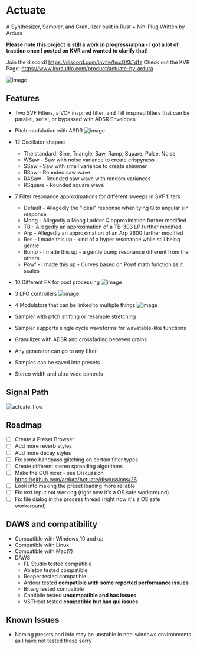 # Actuate
A Synthesizer, Sampler, and Granulizer built in Rust + Nih-Plug
Written by Ardura

**Please note this project is still a work in progress/alpha - I got a lot of traction once I posted on KVR and wanted to clarify that!**

Join the discord! https://discord.com/invite/hscQXkTdfz
Check out the KVR Page: https://www.kvraudio.com/product/actuate-by-ardura

![image](https://github.com/ardura/Actuate/assets/31751444/c14cfbc2-dec2-4bc1-9e29-32416859e513)

## Features
- Two SVF Filters, a VCF inspired filter, and Tilt inspired filters that can be parallel, serial, or bypassed with ADSR Envelopes
- Pitch modulation with ASDR
![image](https://github.com/ardura/Actuate/assets/31751444/accd4727-975a-4266-a82a-180c55db628d)

- 12 Oscillator shapes:
  - The standard: Sine, Triangle, Saw, Ramp, Square, Pulse, Noise
  - WSaw - Saw with noise variance to create crispyness
  - SSaw - Saw with small variance to create shimmer
  - RSaw - Rounded saw wave
  - RASaw - Rounded saw wave with random variances
  - RSquare - Rounded square wave
- 7 Filter resonance approximations for different sweeps in SVF filters
  - Default - Allegedly the "ideal" response when tying Q to angular sin response
  - Moog - Allegedly a Moog Ladder Q approximation further modified
  - TB - Allegedly an approximation of a TB-303 LP further modified
  - Arp - Allegedly an approximation of an Arp 2600 further modified
  - Res - I made this up - kind of a hyper resonance while still being gentle
  - Bump - I made this up - a gentle bump resonance different from the others
  - Powf - I made this up - Curves based on Powf math function as it scales
- 10 Different FX for post processing
![image](https://github.com/ardura/Actuate/assets/31751444/c13b62bb-a29e-420c-9f3a-764950cbd4a2)

- 3 LFO controllers
![image](https://github.com/ardura/Actuate/assets/31751444/22499e32-50e4-4724-9483-de5ceb43751a)

- 4 Modulators that can be linked to multiple things
![image](https://github.com/ardura/Actuate/assets/31751444/67d7cdeb-9214-4eef-ad8b-63b6a03ceb60)

- Sampler with pitch shifting or resample stretching
- Sampler supports single cycle waveforms for wavetable-like functions
- Granulizer with ADSR and crossfading between grains
- Any generator can go to any filter
- Samples can be saved into presets
- Stereo width and ultra wide controls

## Signal Path
![actuate_flow](https://github.com/ardura/Actuate/assets/31751444/45ce1d56-d6c1-47b2-8bae-09633ecbbd2e)

## Roadmap
- [ ] Create a Preset Browser
- [ ] Add more reverb styles
- [ ] Add more decay styles
- [ ] Fix some bandpass glitching on certain filter types
- [ ] Create different stereo spreading algorithms
- [ ] Make the GUI nicer - see Discussion https://github.com/ardura/Actuate/discussions/26
- [ ] Look into making the preset loading more reliable
- [ ] Fix text input not working (right now it's a OS safe workaround)
- [ ] Fix file dialog in the process thread (right now it's a OS safe workaround)

## DAWS and compatibility
- Compatible with Windows 10 and up
- Compatible with Linux
- Compatible with Mac(?)
- DAWS
    - FL Studio tested compatible
    - Ableton tested compatible
    - Reaper tested compatible
    - Ardour tested **compatible with some reported performance issues**
    - Bitwig tested compatible
    - Cantibile tested **uncompatible and has issues**
    - VSTHost tested **compatible but has gui issues**
## Known Issues
- Naming presets and info may be unstable in non-windows environments as I have not tested those sorry
